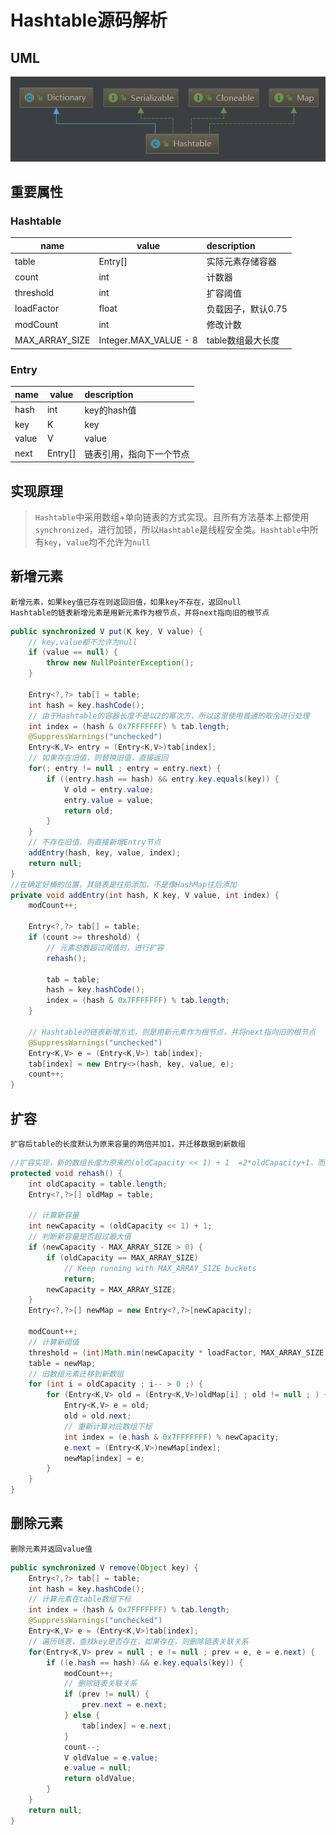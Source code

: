 # Hashtable源码解析

## UML
![title](../../image/Hashtable类层次结构.png)  

## 重要属性
### Hashtable
|name|value|description|
|---|---|:---|
|table|Entry<?,?>[]|实际元素存储容器|
|count|int|计数器|
|threshold|int|扩容阈值|
|loadFactor|float|负载因子，默认0.75|
|modCount|int|修改计数|
|MAX_ARRAY_SIZE|Integer.MAX_VALUE - 8|table数组最大长度|

### Entry
|name|value|description|
|---|---|:---|
|hash|int|key的hash值|
|key|K|key|
|value|V|value|
|next|Entry<?,?>[]|链表引用，指向下一个节点|


## 实现原理

>`Hashtable`中采用数组+单向链表的方式实现。且所有方法基本上都使用`synchronized`，进行加锁，所以`Hashtable`是线程安全类。`Hashtable`中所有`key`，`value`均不允许为`null`

## 新增元素

    新增元素，如果key值已存在则返回旧值，如果key不存在，返回null
    Hashtable的链表新增元素是用新元素作为根节点，并将next指向旧的根节点

```java
public synchronized V put(K key, V value) {
    // key,value都不允许为null
    if (value == null) {
        throw new NullPointerException();
    }

    Entry<?,?> tab[] = table;
    int hash = key.hashCode();
    // 由于Hashtable的容器长度不是以2的幂次方，所以这里使用普通的取余进行处理
    int index = (hash & 0x7FFFFFFF) % tab.length;
    @SuppressWarnings("unchecked")
    Entry<K,V> entry = (Entry<K,V>)tab[index];
    // 如果存在旧值，则替换旧值，直接返回
    for(; entry != null ; entry = entry.next) {
        if ((entry.hash == hash) && entry.key.equals(key)) {
            V old = entry.value;
            entry.value = value;
            return old;
        }
    }
    // 不存在旧值，则直接新增Entry节点
    addEntry(hash, key, value, index);
    return null;
}
//在确定好桶的位置，其链表是往前添加，不是像HashMap往后添加
private void addEntry(int hash, K key, V value, int index) {
    modCount++;

    Entry<?,?> tab[] = table;
    if (count >= threshold) {
        // 元素总数超过阈值时，进行扩容
        rehash();

        tab = table;
        hash = key.hashCode();
        index = (hash & 0x7FFFFFFF) % tab.length;
    }

    // Hashtable的链表新增方式，则是用新元素作为根节点，并将next指向旧的根节点
    @SuppressWarnings("unchecked")
    Entry<K,V> e = (Entry<K,V>) tab[index];
    tab[index] = new Entry<>(hash, key, value, e);
    count++;
}

```

## 扩容

    扩容后table的长度默认为原来容量的两倍并加1，并迁移数据到新数组

```java
//扩容实现，新的数组长度为原来的(oldCapacity << 1) + 1  =2*oldCapacity+1，而且扩容后的对象迁移不如HashMap实现的精致
protected void rehash() {
    int oldCapacity = table.length;
    Entry<?,?>[] oldMap = table;

    // 计算新容量
    int newCapacity = (oldCapacity << 1) + 1;
    // 判断新容量是否超过最大值
    if (newCapacity - MAX_ARRAY_SIZE > 0) {
        if (oldCapacity == MAX_ARRAY_SIZE)
            // Keep running with MAX_ARRAY_SIZE buckets
            return;
        newCapacity = MAX_ARRAY_SIZE;
    }
    Entry<?,?>[] newMap = new Entry<?,?>[newCapacity];

    modCount++;
    // 计算新阈值
    threshold = (int)Math.min(newCapacity * loadFactor, MAX_ARRAY_SIZE + 1);
    table = newMap;
    // 旧数组元素迁移到新数组
    for (int i = oldCapacity ; i-- > 0 ;) {
        for (Entry<K,V> old = (Entry<K,V>)oldMap[i] ; old != null ; ) {
            Entry<K,V> e = old;
            old = old.next;
            // 重新计算对应数组下标
            int index = (e.hash & 0x7FFFFFFF) % newCapacity;
            e.next = (Entry<K,V>)newMap[index];
            newMap[index] = e;
        }
    }
}

```

## 删除元素

    删除元素并返回value值
    
```java
public synchronized V remove(Object key) {
    Entry<?,?> tab[] = table;
    int hash = key.hashCode();
    // 计算元素在table数组下标
    int index = (hash & 0x7FFFFFFF) % tab.length;
    @SuppressWarnings("unchecked")
    Entry<K,V> e = (Entry<K,V>)tab[index];
    // 遍历链表，查找key是否存在，如果存在，则删除链表关联关系
    for(Entry<K,V> prev = null ; e != null ; prev = e, e = e.next) {
        if ((e.hash == hash) && e.key.equals(key)) {
            modCount++;
            // 删除链表关联关系
            if (prev != null) {
                prev.next = e.next;
            } else {
                tab[index] = e.next;
            }
            count--;
            V oldValue = e.value;
            e.value = null;
            return oldValue;
        }
    }
    return null;
}

```